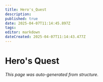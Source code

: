 ```yaml
---
title: Hero's_Quest
description: 
published: true
date: 2025-04-07T11:14:45.897Z
tags: 
editor: markdown
dateCreated: 2025-04-07T11:14:43.477Z
---
```


# Hero's Quest

*This page was auto-generated from structure.*